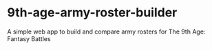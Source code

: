 # 9th-age-army-roster-builder
A simple web app to build and compare army rosters for The 9th Age: Fantasy Battles

